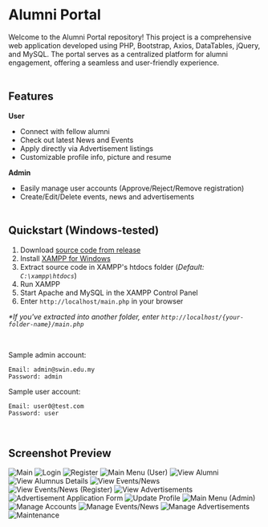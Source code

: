 <h1>Alumni Portal</h1>
Welcome to the Alumni Portal repository! This project is a comprehensive web application developed using PHP, Bootstrap, Axios, DataTables, jQuery, and MySQL. The portal serves as a centralized platform for alumni engagement, offering a seamless and user-friendly experience.
<br><br>

## Features
**User**
- Connect with fellow alumni
- Check out latest News and Events
- Apply directly via Advertisement listings
- Customizable profile info, picture and resume

**Admin**
- Easily manage user accounts (Approve/Reject/Remove registration)
- Create/Edit/Delete events, news and advertisements
<br><br>

## Quickstart (Windows-tested)
1. Download [source code from release](https://github.com/kazcfz/Alumni-Portal/releases)
2. Install [XAMPP for Windows](https://www.apachefriends.org/download.html)
3. Extract source code in XAMPP's htdocs folder (_Default: `C:\xampp\htdocs`_)
4. Run XAMPP
5. Start Apache and MySQL in the XAMPP Control Panel
6. Enter `http://localhost/main.php` in your browser

_*If you've extracted into another folder, enter `http://localhost/{your-folder-name}/main.php`_

<br>

Sample admin account:
```
Email: admin@swin.edu.my
Password: admin
```

Sample user account:
```
Email: user0@test.com
Password: user
```
<br>

## Screenshot Preview
![Main](https://i.imgur.com/51SlCo8.png)
![Login](https://imgur.com/DobvfrP.png)
![Register](https://imgur.com/oeJjn1g.png)
![Main Menu (User)](https://imgur.com/62brLlg.png)
![View Alumni](https://imgur.com/FMxmwsD.png)
![View Alumnus Details](https://imgur.com/C2C9Uql.png)
![View Events/News](https://imgur.com/jeOp2Vz.png)
![View Events/News (Register)](https://imgur.com/NaGPD9g.png)
![View Advertisements](https://imgur.com/Tq2V0XB.png)
![Advertisement Application Form](https://imgur.com/yD3IeXf.png)
![Update Profile](https://imgur.com/nvt9cR7.png)
![Main Menu (Admin)](https://imgur.com/qpqegqo.png)
![Manage Accounts](https://imgur.com/hLi0fzj.png)
![Manage Events/News](https://imgur.com/g1MfJJy.png)
![Manage Advertisements](https://imgur.com/hyUwDNL.png)
![Maintenance](https://imgur.com/l8fPJ3J.png)
